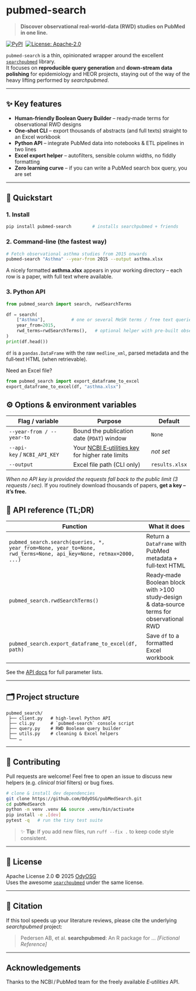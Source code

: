 # pubmed-search

> **Discover observational real‑world‑data (RWD) studies on PubMed in one line.**

[![PyPI](https://img.shields.io/pypi/v/pubmed-search.svg)](https://pypi.org/project/pubmed-search/)  [![License: Apache‑2.0](https://img.shields.io/badge/license-Apache%202-blue.svg)](LICENSE)

`pubmed-search` is a thin, opinionated wrapper around the excellent [`searchpubmed`](https://github.com/OHDSI/searchpubmed) library.  
It focuses on **reproducible query generation** and **down‑stream data polishing** for epidemiology and HEOR projects, staying out of the way of the heavy lifting performed by *searchpubmed*.

---

## ✨ Key features

* **Human‑friendly Boolean Query Builder** – ready‑made terms for observational RWD designs
* **One‑shot CLI** – export thousands of abstracts (and full texts) straight to an Excel workbook
* **Python API** – integrate PubMed data into notebooks & ETL pipelines in two lines
* **Excel export helper** – autofilters, sensible column widths, no fiddly formatting
* **Zero learning curve** – if you can write a PubMed search box query, you are set

---

## 🚀 Quickstart

### 1. Install

```bash
pip install pubmed-search        # installs searchpubmed + friends
```

### 2. Command‑line (the fastest way)

```bash
# Fetch observational asthma studies from 2015 onwards
pubmed-search "Asthma" --year-from 2015 --output asthma.xlsx
```

A nicely formatted **asthma.xlsx** appears in your working directory – each row is a paper, with full text where available.

### 3. Python API

```python
from pubmed_search import search, rwdSearchTerms

df = search(
    ["Asthma"],          # one or several MeSH terms / free text queries
    year_from=2015,
    rwd_terms=rwdSearchTerms(),   # optional helper with pre‑built observational filters
)
print(df.head())
```

`df` is a `pandas.DataFrame` with the raw `medline_xml`, parsed metadata and the full‑text HTML (when retrievable).

Need an Excel file?  
```python
from pubmed_search import export_dataframe_to_excel
export_dataframe_to_excel(df, "asthma.xlsx")
```

## ⚙️  Options & environment variables

| Flag / variable          | Purpose                                                     | Default |
|--------------------------|-------------------------------------------------------------|---------|
| `--year-from / --year-to`| Bound the publication date (`PDAT`) window                 | `None`  |
| `--api-key` / `NCBI_API_KEY` | Your [NCBI E‑utilities key](https://www.ncbi.nlm.nih.gov/books/NBK25497/) for higher rate limits | *not set* |
| `--output`               | Excel file path (CLI only)                                  | `results.xlsx` |

*When no API key is provided the requests fall back to the public limit (3 requests / sec).*  If you routinely download thousands of papers, **get a key – it’s free.**

## 🧩 API reference (TL;DR)

| Function | What it does |
|----------|--------------|
| `pubmed_search.search(queries, *, year_from=None, year_to=None, rwd_terms=None, api_key=None, retmax=2000, ...)` | Return a `DataFrame` with PubMed metadata + full‑text HTML |
| `pubmed_search.rwdSearchTerms()` | Ready‑made Boolean block with >100 study‑design & data‑source terms for observational RWD |
| `pubmed_search.export_dataframe_to_excel(df, path)` | Save `df` to a formatted Excel workbook |

See the [API docs](#) for full parameter lists.

---

## 🗂️  Project structure

```
pubmed_search/
 ├── client.py   # high‑level Python API
 ├── cli.py      # `pubmed-search` console script
 ├── query.py    # RWD Boolean query builder
 ├── utils.py    # cleaning & Excel helpers
 └── …
```

---

## 🤝 Contributing

Pull requests are welcome!  Feel free to open an issue to discuss new helpers (e.g. *clinical trial* filters) or bug fixes.

```bash
# clone & install dev dependencies
git clone https://github.com/OdyOSG/pubMedSearch.git
cd pubMedSearch
python -m venv .venv && source .venv/bin/activate
pip install -e .[dev]
pytest -q   # run the tiny test suite
```

> ✨ **Tip**: If you add new files, run `ruff --fix .` to keep code style consistent.

---

## 📄 License

Apache License 2.0 © 2025 [OdyOSG](https://github.com/OdyOSG)  
Uses the awesome [`searchpubmed`](https://github.com/OHDSI/searchpubmed) under the same license.

---

## 📣 Citation

If this tool speeds up your literature reviews, please cite the underlying *searchpubmed* project:

> Pedersen AB, et al. **searchpubmed**: An R package for … *[Fictional Reference]*

---

## Acknowledgements

Thanks to the NCBI / PubMed team for the freely available *E‑utilities* API.
